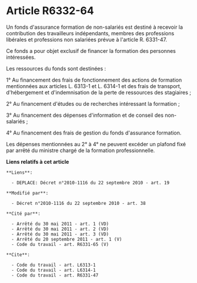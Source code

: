 # Article R6332-64

Un fonds d'assurance formation de non-salariés est destiné à recevoir la contribution des travailleurs indépendants, membres
des professions libérales et professions non salariées prévue à l'article R. 6331-47. 

Ce fonds a pour objet exclusif de financer la formation des personnes intéressées. 

Les ressources du fonds sont destinées : 

1° Au financement des frais de fonctionnement des actions de formation mentionnées aux articles L. 6313-1 et L. 6314-1 et des
frais de transport, d'hébergement et d'indemnisation de la perte de ressources des stagiaires ; 

2° Au financement d'études ou de recherches intéressant la formation ; 

3° Au financement des dépenses d'information et de conseil des non-salariés ; 

4° Au financement des frais de gestion du fonds d'assurance formation. 

Les dépenses mentionnées au 2° à 4° ne peuvent excéder un plafond fixé par arrêté du ministre chargé de la formation
professionnelle.

**Liens relatifs à cet article**

	**Liens**:

	  - DEPLACE: Décret n°2010-1116 du 22 septembre 2010 - art. 19

	**Modifié par**:

	  - Décret n°2010-1116 du 22 septembre 2010 - art. 38

	**Cité par**:

	  - Arrêté du 30 mai 2011 - art. 1 (VD)
	  - Arrêté du 30 mai 2011 - art. 2 (VD)
	  - Arrêté du 30 mai 2011 - art. 3 (VD)
	  - Arrêté du 20 septembre 2011 - art. 1 (V)
	  - Code du travail - art. R6331-65 (V)

	**Cite**:

	  - Code du travail - art. L6313-1
	  - Code du travail - art. L6314-1
	  - Code du travail - art. R6331-47
